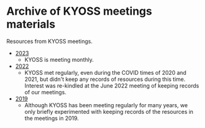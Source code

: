 # Archive of KYOSS meetings materials

Resources from KYOSS meetings.

* [2023](2023)
  * KYOSS is meeting monthly.
* [2022](2022)
  * KYOSS met regularly, even during the COVID times of 2020 and 2021,
    but didn't keep any records of resources during this time.
    Interest was re-kindled at the June 2022 meeting of keeping
    records of our meetings.
* [2019](2019)
  * Although KYOSS has been meeting regularly for many years, we only
    briefly experimented with keeping records of the resources in
    the meetings in 2019.
